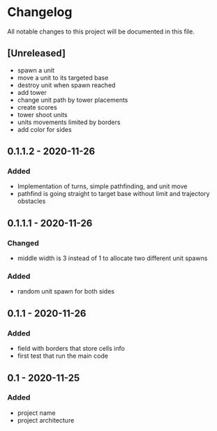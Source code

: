 # Changelog
All notable changes to this project will be documented in this file.

## [Unreleased]

+ spawn a unit
+ move a unit to its targeted base
+ destroy unit when spawn reached
+ add tower
+ change unit path by tower placements
+ create scores
+ tower shoot units
+ units movements limited by borders
+ add color for sides

## 0.1.1.2 - 2020-11-26

### Added

+ Implementation of turns, simple pathfinding, and unit move
+ pathfind is going straight to target base without limit and trajectory obstacles

## 0.1.1.1 - 2020-11-26

### Changed

+ middle width is 3 instead of 1 to allocate two different unit spawns

### Added

+ random unit spawn for both sides

## 0.1.1 - 2020-11-26

### Added

+ field with borders that store cells info
+ first test that run the main code

## 0.1 - 2020-11-25

### Added

+ project name
+ project architecture

